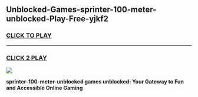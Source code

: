 
## Unblocked-Games-sprinter-100-meter-unblocked-Play-Free-yjkf2
<h3>
<a href="https://premium76.site?title=sprinter-100-meter-unblocked&ref=10A">CLICK TO PLAY</a></h3>
<hr>

<h3>
<a href="https://premium76.site?title=sprinter-100-meter-unblocked&ref=10A">CLICK 2 PLAY</a>
  
</h3>

<a href="https://premium76.site?title=sprinter-100-meter-unblocked&ref=10A"><img src="https://clearcache.store/games.png"></a>


**sprinter-100-meter-unblocked games unblocked: Your Gateway to Fun and Accessible Online Gaming**
